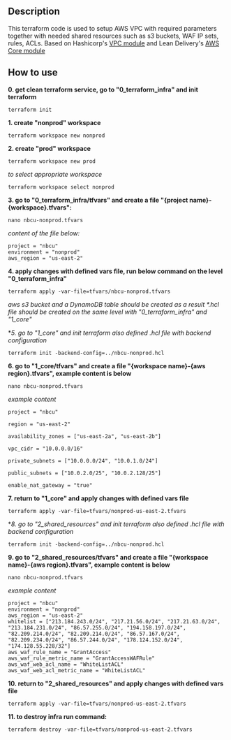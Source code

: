 ## Description
This terraform code is used to setup AWS VPC with required parameters together with needed shared resources such as s3 buckets, WAF IP sets, rules, ACLs.
Based on Hashicorp's [VPC module](https://github.com/terraform-aws-modules/terraform-aws-vpc) 
and Lean Delivery's [AWS Core module](https://github.com/lean-delivery/tf-module-aws-core)

## How to use
**0. get clean terraform service, go to "0_terraform_infra" and init terraform**
```
terraform init
```

**1. create "nonprod" workspace**
```
terraform workspace new nonprod
```

**2. create "prod" workspace**
```
terraform workspace new prod
```

*to select appropriate workspace*
```
terraform workspace select nonprod
```

**3. go to "0_terraform_infra/tfvars" and create a file "{project name}-{workspace}.tfvars":**
```
nano nbcu-nonprod.tfvars
```
*content of the file below:*
```
project = "nbcu"
environment = "nonprod"
aws_region = "us-east-2"
```

**4. apply changes with defined vars file, run below command on the level "0_terraform_infra"**
```
terraform apply -var-file=tfvars/nbcu-nonprod.tfvars
```

*aws s3 bucket and a DynamoDB table should be created as a result*
_*.hcl file should be created on the same level with "0_terraform_infra" and "1_core"_

**5. go to "1_core" and init terraform also defined *.hcl file with backend configuration**
```
terraform init -backend-config=../nbcu-nonprod.hcl
```

**6. go to "1_core/tfvars" and create a file "{workspace name}-{aws region}.tfvars", example content is below**
```
nano nbcu-nonprod.tfvars
```
*example content*
```
project = "nbcu"

region = "us-east-2"

availability_zones = ["us-east-2a", "us-east-2b"]

vpc_cidr = "10.0.0.0/16"

private_subnets = ["10.0.0.0/24", "10.0.1.0/24"]

public_subnets = ["10.0.2.0/25", "10.0.2.128/25"]

enable_nat_gateway = "true"
```

**7. return to "1_core" and apply changes with defined vars file**
```
terraform apply -var-file=tfvars/nonprod-us-east-2.tfvars
```

**8. go to "2_shared_resources" and init terraform also defined *.hcl file with backend configuration**
```
terraform init -backend-config=../nbcu-nonprod.hcl
```

**9. go to "2_shared_resources/tfvars" and create a file "{workspace name}-{aws region}.tfvars", example content is below**
```
nano nbcu-nonprod.tfvars
```
*example content*
```
project = "nbcu"
environment = "nonprod"
aws_region = "us-east-2"
whitelist = ["213.184.243.0/24", "217.21.56.0/24", "217.21.63.0/24", "213.184.231.0/24", "86.57.255.0/24", "194.158.197.0/24", "82.209.214.0/24", "82.209.214.0/24", "86.57.167.0/24", "82.209.234.0/24", "86.57.244.0/24", "178.124.152.0/24", "174.128.55.228/32"]
aws_waf_rule_name = "GrantAccess"
aws_waf_rule_metric_name = "GrantAccessWAFRule"
aws_waf_web_acl_name = "WhiteListACL"
aws_waf_web_acl_metric_name = "WhiteListACL"
```

**10. return to "2_shared_resources" and apply changes with defined vars file**
```
terraform apply -var-file=tfvars/nonprod-us-east-2.tfvars
```

**11. to destroy infra run command:**
```
terraform destroy -var-file=tfvars/nonprod-us-east-2.tfvars
```